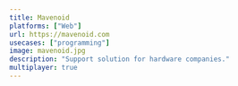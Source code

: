 ```yaml
---
title: Mavenoid
platforms: ["Web"]
url: https://mavenoid.com
usecases: ["programming"]
image: mavenoid.jpg
description: "Support solution for hardware companies."
multiplayer: true
---
```

